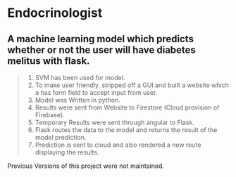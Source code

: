 # Endocrinologist
 
 A machine learning model which predicts whether or not the user will have diabetes melitus with flask.
 -----------------------------
 >1. SVM has been used for model.
 >2. To make user friendly, stripped off a GUI and built a website which a has form field to accept input from user.
 >3. Model was Written in python.
 >4. Results were sent from Website to Firestore (Cloud provision of Firebase).
 >5. Temporary Results were sent through angular to Flask.
 >6. Flask routes the data to the model and returns the result of the model prediction.
 >7. Prediction is sent to cloud and also rendered a new route displaying the results.
 
 Previous Versions of this project were not maintained.
 
 
